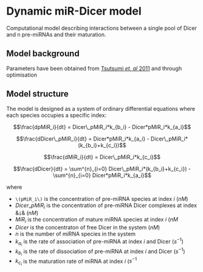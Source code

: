 

# Dynamic miR-Dicer model

Computational model describing interactions between a single pool of Dicer and n pre-miRNAs and their maturation.

## Model background

Parameters have been obtained from [Tsutsumi _et. al_ 2011](https://www.nature.com/articles/nsmb.2125) and through optimisation

## Model structure

The model is designed as a system of ordinary differential equations where each species occupies a specific index:

```math
\frac{dpMiR_i}{dt} = Dicer\_pMiR_i*k_{b_i} - Dicer*pMiR_i*k_{a_i}
```

```math
\frac{dDicer\_pMiR_i}{dt} = Dicer*pMiR_i*k_{a_i} - Dicer\_pMiR_i*(k_{b_i}+k_{c_i})
```

```math
\frac{dMiR_i}{dt} = Dicer\_pMiR_i*k_{c_i}
```

```math
\frac{dDicer}{dt} = \sum^{n}_{i=0} Dicer\_pMiR_i*(k_{b_i}+k_{c_i}) - \sum^{n}_{i=0} Dicer*pMiR_i*k_{a_i}
```

where

* `\(pMiR_i\)` is the concentration of pre-miRNA species at index $`i`$ ($`nM`$)
* $`Dicer\_pMiR_i`$ is the concentration of pre-miRNA Dicer complexes at index &`i`& ($`nM`$)
* $`MiR_i`$ is the concentration of mature miRNA species at index $`i`$ ($`nM`$
* $`Dicer`$ is the concentraton of free Dicer in the system ($`nM`$)
* $`n`$ is the number of miRNA species in the system
* $`k_{a_i}`$ is the rate of association of pre-miRNA at index $`i`$ and Dicer ($`s^{-1}`$)
* $`k_{b_i}`$ is the rate of dissociation of pre-miRNA at index $`i`$ and Dicer ($`s^{-1}`$)
* $`k_{c_i}`$ is the maturation rate of miRNA at index $`i`$ ($`s^{-1}`$

